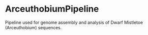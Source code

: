 # ArceuthobiumPipeline
Pipeline used for genome assembly and analysis of Dwarf Mistletoe (Arceuthobium) sequences. 
